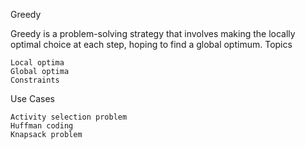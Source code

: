 Greedy

Greedy is a problem-solving strategy that involves making the locally optimal choice at each step, hoping to find a global optimum.
Topics

    Local optima
    Global optima
    Constraints

Use Cases

    Activity selection problem
    Huffman coding
    Knapsack problem



